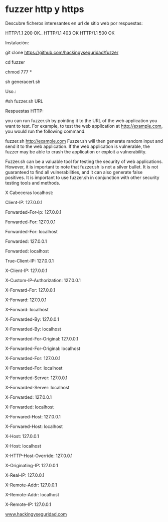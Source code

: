 # fuzzer http y https

Descubre ficheros interesantes en  url de sitio web por respuestas:

HTTP/1.1 200 OK..
HTTP/1.1 403 OK
HTTP/1.1 500 OK

Instalación:

git clone https://github.com/hackingyseguridad/fuzzer

cd fuzzer

chmod 777 *

sh generacert.sh

Uso.: 

#sh fuzzer.sh URL


Respuestas HTTP:



you can run fuzzer.sh by pointing it to the URL of the web application you want to test. For example, to test the web application at http://example.com, you would run the following command:

fuzzer.sh http://example.com
Fuzzer.sh will then generate random input and send it to the web application. If the web application is vulnerable, the fuzzer may be able to crash the application or exploit a vulnerability.

Fuzzer.sh can be a valuable tool for testing the security of web applications. However, it is important to note that fuzzer.sh is not a silver bullet. It is not guaranteed to find all vulnerabilities, and it can also generate false positives. It is important to use fuzzer.sh in conjunction with other security testing tools and methods.



X Cabeceras localhost:

Client-IP: 127.0.0.1

Forwarded-For-Ip: 127.0.0.1

Forwarded-For: 127.0.0.1

Forwarded-For: localhost

Forwarded: 127.0.0.1

Forwarded: localhost

True-Client-IP: 127.0.0.1

X-Client-IP: 127.0.0.1

X-Custom-IP-Authorization: 127.0.0.1

X-Forward-For: 127.0.0.1

X-Forward: 127.0.0.1

X-Forward: localhost

X-Forwarded-By: 127.0.0.1

X-Forwarded-By: localhost

X-Forwarded-For-Original: 127.0.0.1

X-Forwarded-For-Original: localhost

X-Forwarded-For: 127.0.0.1

X-Forwarded-For: localhost

X-Forwarded-Server: 127.0.0.1

X-Forwarded-Server: localhost

X-Forwarded: 127.0.0.1

X-Forwarded: localhost

X-Forwared-Host: 127.0.0.1

X-Forwared-Host: localhost

X-Host: 127.0.0.1

X-Host: localhost

X-HTTP-Host-Override: 127.0.0.1

X-Originating-IP: 127.0.0.1

X-Real-IP: 127.0.0.1

X-Remote-Addr: 127.0.0.1

X-Remote-Addr: localhost

X-Remote-IP: 127.0.0.1



www.hackingyseguridad.com
